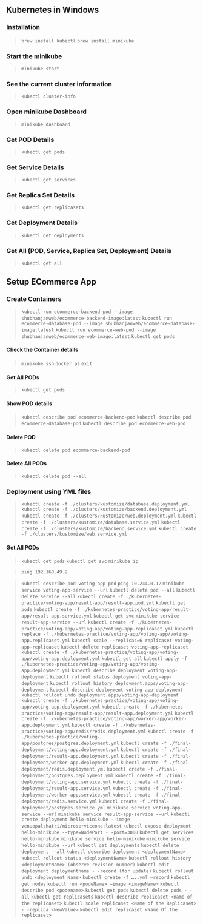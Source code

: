 ## Kubernetes in Windows

### Installation
> `brew install kubectl`
> `brew install minikube`

### Start the minikube

> `minikube start`

### See the current cluster information

> `kubectl cluster-info`

### Open minikube Dashboard

> `minikube dashboard`

### Get POD Details

> `kubectl get pods`

###  Get Service Details

> `kubectl get services`

###  Get Replica Set Details

> `kubectl get replicasets`

###  Get Deployment Details

> `kubectl get deployments`

###  Get All (POD, Service, Replica Set, Deployment) Details

> `kubectl get all`

## Setup ECommerce App

### Create Containers
> `kubectl run ecommerce-backend-pod --image shubhanjanweb/ecommerce-backend-image:latest`
> `kubectl run ecommerce-database-pod --image shubhanjanweb/ecommerce-database-image:latest`
> `kubectl run ecommerce-web-pod --image shubhanjanweb/ecommerce-web-image:latest`
> `kubectl get pods`

#### Check the Container details
> `minikube ssh`
> `docker ps`
> `exit`

#### Get All PODs
> `kubectl get pods`
#### Show POD details
> `kubectl describe pod ecommerce-backend-pod`
> `kubectl describe pod ecommerce-database-pod`
> `kubectl describe pod ecommerce-web-pod`
#### Delete POD
> `kubectl delete pod ecommerce-backend-pod`
#### Delete All PODs
> `kubectl delete pod --all`
### Deployment using YML files
> `kubectl create -f ./clusters/kustomize/database.deployment.yml`
> `kubectl create -f ./clusters/kustomize/backend.deployment.yml`
> `kubectl create -f ./clusters/kustomize/web.deployment.yml`
> `kubectl create -f ./clusters/kustomize/database.service.yml`
> `kubectl create -f ./clusters/kustomize/backend.service.yml`
> `kubectl create -f ./clusters/kustomize/web.service.yml`

#### Get All PODs
> `kubectl get pods`
> `kubectl get svc`
> `minikube ip`









> `ping 192.168.49.2`

> `kubectl describe pod voting-app-pod`
> `ping 10.244.0.12`
> `minikube service voting-app-service --url`
> `kubectl delete pod --all`
> `kubectl delete service --all`
> `kubectl create -f ./kubernetes-practice/voting-app/result-app/result-app.pod.yml`
> `kubectl get pods`
> `kubectl create -f ./kubernetes-practice/voting-app/result-app/result-app.service.yml`
> `kubectl get svc`
> `minikube service result-app-service --url`
> `kubectl create -f ./kubernetes-practice/voting-app/voting-app/voting-app.replicaset.yml`
> `kubectl replace -f ./kubernetes-practice/voting-app/voting-app/voting-app.replicaset.yml`
> `kubectl scale --replicas=6 replicaset voting-app-replicaset`
> `kubectl delete replicaset voting-app-replicaset`
> `kubectl create -f ./kubernetes-practice/voting-app/voting-app/voting-app.deployment.yml`
> `kubectl get all`
> `kubectl apply -f ./kubernetes-practice/voting-app/voting-app/voting-app.deployment.yml`
> `kubectl describe deployment voting-app-deployment`
> `kubectl rollout status deployment voting-app-deployment`
> `kubectl rollout history deployment.apps/voting-app-deployment`
> `kubectl describe deployment voting-app-deployment`
> `kubectl rollout undo deployment.apps/voting-app-deployment`
> `kubectl create -f ./kubernetes-practice/voting-app/voting-app/voting-app.deployment.yml`
> `kubectl create -f ./kubernetes-practice/voting-app/result-app/result-app.deployment.yml`
> `kubectl create -f ./kubernetes-practice/voting-app/worker-app/worker-app.deployment.yml`
> `kubectl create -f ./kubernetes-practice/voting-app/redis/redis.deployment.yml`
> `kubectl create -f ./kubernetes-practice/voting-app/postgres/postgres.deployment.yml`
> `kubectl create -f ./final-deployment/voting-app.deployment.yml`
> `kubectl create -f ./final-deployment/result-app.deployment.yml`
> `kubectl create -f ./final-deployment/worker-app.deployment.yml`
> `kubectl create -f ./final-deployment/redis.deployment.yml`
> `kubectl create -f ./final-deployment/postgres.deployment.yml`
> `kubectl create -f ./final-deployment/voting-app.service.yml`
> `kubectl create -f ./final-deployment/result-app.service.yml`
> `kubectl create -f ./final-deployment/worker-app.service.yml`
> `kubectl create -f ./final-deployment/redis.service.yml`
> `kubectl create -f ./final-deployment/postgres.service.yml`
> `minikube service voting-app-service --url`
> `minikube service result-app-service --url`
> `kubectl create deployment hello-minikube --image venuopalshatri/microserviceone:latest`
> `kubectl expose deployment hello-minikube --type=NodePort - -port=3000`
> `kubectl get services hello-minikube`
> `minikube service hello-minikube`
> `minikube service hello-minikube --url`
> `kubectl get deployments`
> `kubectl delete deployment --all`
> `kubectl describe deployment <deploymentName>`
> `kubectl rollout status <deploymentName>`
> `kubectl rollout history <deploymentName> (observe revision number)`
> `kubectl edit deployment deploymentname - -record (for update)`
> `kubectl rollout undo <deployment Name>`
> `kubectl create -f …..yml –record`
> `kubectl get nodes`
> `kubectl run <podeName> –image <imageName>`
> `kubectl describe pod <podename>`
> `kubectl get pods`
> `kubectl delete pods - -all`
> `kubectl get replicasets`
> `kubectl describe replicaset <name of the replicaset>`
> `kubectl scale replicaset <Name of the Replicaset> - -replica <NewValue>`
> `kubectl edit replicaset <Name Of the replicaset>`